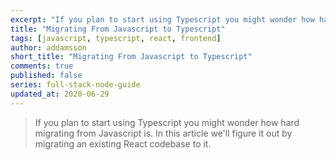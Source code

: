 ```yaml
---
excerpt: "If you plan to start using Typescript you might wonder how hard migrating from Javascript is. In this article we'll figure it out."
title: "Migrating From Javascript to Typescript"
tags: [javascript, typescript, react, frontend]
author: addamsson
short_title: "Migrating From Javascript to Typescript"
comments: true
published: false
series: full-stack-node-guide
updated_at: 2020-06-29
---
```


> If you plan to start using Typescript you might wonder how hard migrating from Javascript is. In this article we'll figure it out by migrating an existing React codebase to it.


